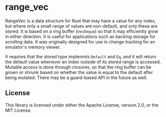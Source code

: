 # range_vec

RangeVec is a data structure for Rust that may have a value for any index, but where only a small range of values are non-default, and only these are stored. It is based on a ring buffer (`VecDeque`) so that it may efficiently grow in either direction. It is useful for applications such as backing storage for scrolling data. It was originally designed for use in change tracking for an emulator's memory viewer.

It requires that the stored type implemnts `Default` and `Eq`, and it will return the default value whenever an index outside of its stored range is accessed. Mutable access is done through closures, so that the ring buffer can be grown or shrunk based on whether the value is equal to the default after being mutated. There may be a guard-based API in the future as well.

## License

This library is licensed under either the Apache License, version 2.0, or the MIT License.
